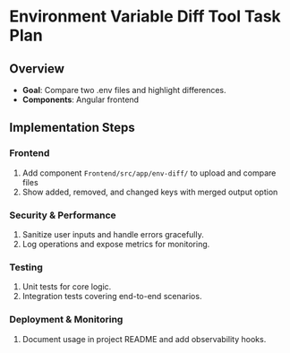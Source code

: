 # Environment Variable Diff Tool Task Plan
## Overview
- **Goal**: Compare two .env files and highlight differences.
- **Components**: Angular frontend

## Implementation Steps
### Frontend
1. Add component `Frontend/src/app/env-diff/` to upload and compare files
1. Show added, removed, and changed keys with merged output option

### Security & Performance
1. Sanitize user inputs and handle errors gracefully.
2. Log operations and expose metrics for monitoring.

### Testing
1. Unit tests for core logic.
2. Integration tests covering end-to-end scenarios.

### Deployment & Monitoring
1. Document usage in project README and add observability hooks.
